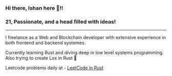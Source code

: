 ### Hi there, Ishan here 👋!!

### 21, Passionate, and a head filled with ideas!

---
I freelance as a Web and Blockchain developer with extensive experience in both frontend and backend systemes. 

Currently learning Rust and diving deep in low level systems programming. Also trying to create Lox in Rust 👀

Leetcode problems daily at - [LeetCode in Rust](https://github.com/slyofzero/LeetCode)
